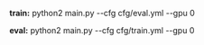 **train:**
python2 main.py --cfg cfg/eval.yml --gpu 0

**eval:**
python2 main.py --cfg cfg/train.yml --gpu 0

